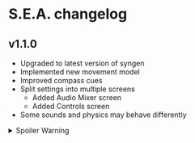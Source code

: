 # S.E.A. changelog

## v1.1.0
- Upgraded to latest version of syngen
- Implemented new movement model
- Improved compass cues
- Split settings into multiple screens
  - Added Audio Mixer screen
  - Added Controls screen
- Some sounds and physics may behave differently

<details>
  <summary>Spoiler Warning</summary>
  <ul>
    <li>Added graphics
      <ul>
        <li>Added Graphics settings screen</li>
        <li>Added toggle for enabling graphics (on by default)</li>
        <li>Added sliders for Field of View and Motion Blur</li>
        <li>Added depth meter</li>
        <li>Added graphical representation of scanned points</li>
      </ul>
    </li>
    <li>Added new statistics
      <ul>
        <li>Track time idle</li>
        <li>Track time in air</li>
        <li>Track time in caves</li>
        <li>Track time on surface</li>
        <li>Track time underwater</li>
      </ul>
    </li>
    <li>Added treasure collection notifications
      <ul>
        <li>Added notifications system</li>
        <li>Added Gameplay settings screen</li>
        <li>Added toggle for Treasure Notifications (on by default)</li>
      </ul>
    </li>
    <li>Improved treasure
      <ul>
        <li>Added more adjectives</li>
        <li>Added more nouns</li>
        <li>Added more surnames</li>
        <li>Spawn treasure on first successful scan</li>
      </ul>
    </li>
    <li>Miscellaneous
      <ul>
        <li>Implemented new collision model</li>
      </ul>
    </li>
  </ul>
</details>
